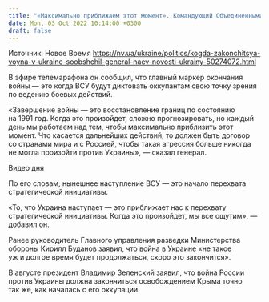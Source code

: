 ```yaml
---
title: "«Максимально приближаем этот момент». Командующий Объединенными силами рассказал, когда закончится война в Украине"
date: Mon, 03 Oct 2022 10:14:00 +0300
draft: false
---
```

Источник: Новое Время https://nv.ua/ukraine/politics/kogda-zakonchitsya-voyna-v-ukraine-soobshchil-general-naev-novosti-ukrainy-50274072.html


 В эфире телемарафона он сообщил, что главный маркер окончания войны — это когда ВСУ будут диктовать оккупантам свою точку зрения по ведению боевых действий.

«Завершение войны — это восстановление границ по состоянию на 1991 год. Когда это произойдет, сложно прогнозировать, но каждый день мы работаем над тем, чтобы максимально приблизить этот момент. Что касается дальнейших действий, то должен быть договор со странами мира и с Россией, чтобы такая агрессия больше никогда не могла произойти против Украины», — сказал генерал.

 Видео дня   

По его словам, нынешнее наступление ВСУ — это начало перехвата стратегической инициативы.

«То, что Украина наступает — это приближает нас к перехвату стратегической инициативы. Когда это произойдет, мы все ощутим», — добавил он.

Ранее руководитель Главного управления разведки Министерства обороны Кирилл Буданов заявил, что война в Украине «не такое уж и долгое время будет продолжаться, скоро это закончится».

В августе президент Владимир Зеленский заявил, что война России против Украины должна закончиться освобождением Крыма точно так же, как началась с его оккупации.
